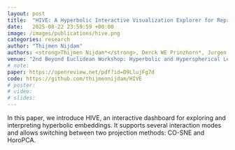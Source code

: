 ```yaml
---
layout: post
title:  "HIVE: A Hyperbolic Interactive Visualization Explorer for Representation Learning"
date:   2025-08-22 23:59:59 +00:00
image: /images/publications/hive.png
categories: research
author: "Thijmen Nijdam"
authors: <strong>Thijmen Nijdam*</strong>, Derck WE Prinzhorn*, Jurgen de Heus*, Thomas Brouwer*
venue: "2nd Beyond Euclidean Workshop: Hyperbolic and Hyperspherical Learning for Computer Vision @ ICCV"
# note: 
paper: https://openreview.net/pdf?id=D9LlujFg7d
code: https://github.com/thijmennijdam/HIVE
# poster:
# video: 
# slides:
---
```


In this paper, we introduce HIVE, an interactive dashboard for exploring and interpreting hyperbolic embeddings. It supports several interaction modes and allows switching between two projection methods: CO-SNE and HoroPCA.